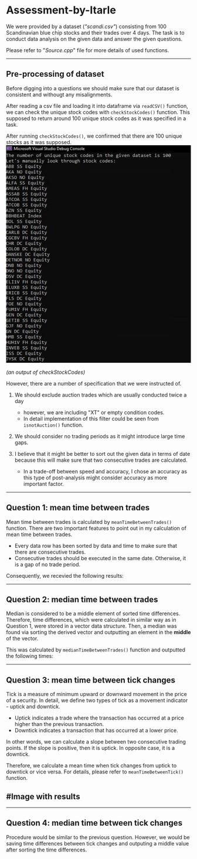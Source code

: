 # Assessment-by-Itarle

We were provided by a dataset (*"scandi.csv"*) consisting from 100 Scandinavian blue chip stocks and their trades over 4 days. The task is to conduct data analysis on the given data and answer the given questions.

Please refer to "*Source.cpp*" file for more details of used functions.

---
## Pre-processing of dataset
Before digging into a questions we should make sure that our dataset is consistent and withougt any misalignments.

After reading a csv file and loading it into dataframe via ```readCSV()``` function, we can check the unique stock codes with ```checkStockCodes()``` function. This supposed to return around 100 unique stock codes as it was specified in a task.

After running ```checkStockCodes()```, we confirmed that there are 100 unique stocks as it was supposed.
![image](./img/checkStocks.JPG)

*(an output of checkStockCodes)*

However, there are a number of specification that we were instructed of.
1) We should exclude auction trades which are usually conducted twice a day
    - however, we are including "XT" or empty condition codes.
    - In detail implementation of this filter could be seen from ```isnotAuction()``` function.

2) We should consider no trading periods as it might introduce large time gaps.

3) I believe that it might be better to sort out the given data in terms of date because this will make sure that two consecutive trades are calculated.
    - In a trade-off between speed and accuracy, I chose an accuracy as this type of post-analysis might consider accuracy as more important factor.


---

## Question 1: mean time between trades

Mean time between trades is calculated by ```meanTimeBetweenTrades()``` function. There are two important features to point out in my calculation of mean time between trades.
 - Every data row has been sorted by data and time to make sure that there are consecutive trades.
 - Consecutive trades should be executed in the same date. Otherwise, it is a gap of no trade period.

 Consequently, we recevied the following results:


---
## Question 2: median time between trades
Median is considered to be a middle element of sorted time differences. Therefore, time differences, which were calculated in similar way as in Question 1, were stored in a vector data structure. Then, a median was found via sorting the derived vector and outputting an element in the **middle** of the vector.

This was calculated by ```medianTimeBetweenTrades()``` function and outputted the following times:

---
## Question 3: mean time between tick changes
Tick is a measure of minimum upward or downward movement in the price of a security. In detail, we define two types of tick as a movement indicator - uptick and downtick.
- Uptick indicates a trade where the transaction has occurred at a price higher than the previous transaction.
- Downtick indicates a transaction that has occurred at a lower price.

In other words, we can calculate a slope between two consecutive trading points. If the slope is positive, then it is uptick. In opposite case, it is a downtick.

Therefore, we calculate a mean time when tick changes from uptick to downtick or vice versa. For details, please refer to ```meanTimeBetweenTick()``` function.

## #Image with results

---

## Question 4: median time between tick changes
Procedure would be similar to the previous question. However, we would be saving time differences between tick changes and outputing a middle value after sorting the time differences.